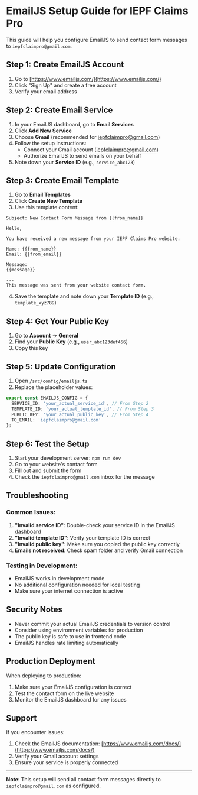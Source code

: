 # EmailJS Setup Guide for IEPF Claims Pro

This guide will help you configure EmailJS to send contact form messages to `iepfclaimpro@gmail.com`.

## Step 1: Create EmailJS Account

1. Go to [https://www.emailjs.com/](https://www.emailjs.com/)
2. Click "Sign Up" and create a free account
3. Verify your email address

## Step 2: Create Email Service

1. In your EmailJS dashboard, go to **Email Services**
2. Click **Add New Service**
3. Choose **Gmail** (recommended for iepfclaimpro@gmail.com)
4. Follow the setup instructions:
   - Connect your Gmail account (iepfclaimpro@gmail.com)
   - Authorize EmailJS to send emails on your behalf
5. Note down your **Service ID** (e.g., `service_abc123`)

## Step 3: Create Email Template

1. Go to **Email Templates**
2. Click **Create New Template**
3. Use this template content:

```
Subject: New Contact Form Message from {{from_name}}

Hello,

You have received a new message from your IEPF Claims Pro website:

Name: {{from_name}}
Email: {{from_email}}

Message:
{{message}}

---
This message was sent from your website contact form.
```

4. Save the template and note down your **Template ID** (e.g., `template_xyz789`)

## Step 4: Get Your Public Key

1. Go to **Account** → **General**
2. Find your **Public Key** (e.g., `user_abc123def456`)
3. Copy this key

## Step 5: Update Configuration

1. Open `/src/config/emailjs.ts`
2. Replace the placeholder values:

```typescript
export const EMAILJS_CONFIG = {
  SERVICE_ID: 'your_actual_service_id', // From Step 2
  TEMPLATE_ID: 'your_actual_template_id', // From Step 3
  PUBLIC_KEY: 'your_actual_public_key', // From Step 4
  TO_EMAIL: 'iepfclaimpro@gmail.com'
};
```

## Step 6: Test the Setup

1. Start your development server: `npm run dev`
2. Go to your website's contact form
3. Fill out and submit the form
4. Check the `iepfclaimpro@gmail.com` inbox for the message

## Troubleshooting

### Common Issues:

1. **"Invalid service ID"**: Double-check your service ID in the EmailJS dashboard
2. **"Invalid template ID"**: Verify your template ID is correct
3. **"Invalid public key"**: Make sure you copied the public key correctly
4. **Emails not received**: Check spam folder and verify Gmail connection

### Testing in Development:

- EmailJS works in development mode
- No additional configuration needed for local testing
- Make sure your internet connection is active

## Security Notes

- Never commit your actual EmailJS credentials to version control
- Consider using environment variables for production
- The public key is safe to use in frontend code
- EmailJS handles rate limiting automatically

## Production Deployment

When deploying to production:
1. Make sure your EmailJS configuration is correct
2. Test the contact form on the live website
3. Monitor the EmailJS dashboard for any issues

## Support

If you encounter issues:
1. Check the EmailJS documentation: [https://www.emailjs.com/docs/](https://www.emailjs.com/docs/)
2. Verify your Gmail account settings
3. Ensure your service is properly connected

---

**Note**: This setup will send all contact form messages directly to `iepfclaimpro@gmail.com` as configured.
